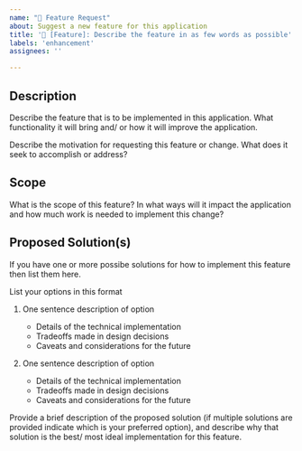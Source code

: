 ```yaml
---
name: "🚀 Feature Request"
about: Suggest a new feature for this application
title: '🚀 [Feature]: Describe the feature in as few words as possible'
labels: 'enhancement'
assignees: ''

---
```


## Description
Describe the feature that is to be implemented in this application. What functionality it will bring and/ or how it will improve the application.

Describe the motivation for requesting this feature or change. What does it seek to accomplish or address?

## Scope
What is the scope of this feature? In what ways will it impact the application and how much work is needed to implement this change?

## Proposed Solution(s)
If you have one or more possibe solutions for how to implement this feature then list them here. 

List your options in this format

1. One sentence description of option
    - Details of the technical implementation
    - Tradeoffs made in design decisions
    - Caveats and considerations for the future
  
2. One sentence description of option
    - Details of the technical implementation
    - Tradeoffs made in design decisions
    - Caveats and considerations for the future

Provide a brief description of the proposed solution (if multiple solutions are provided indicate which is your preferred option), and describe why that solution is the best/ most ideal implementation for this feature.
